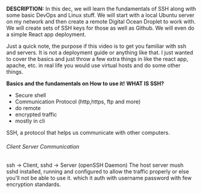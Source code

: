 **DESCRIPTION:**
In this dec, we will learn the fundamentals of SSH along with some basic DevOps and Linux stuff. We will start with a local Ubuntu server on my network and then create a remote Digital Ocean Droplet to work with. We will create sets of SSH keys for those as well as Github. We will even do a simple React app deployment.

Just a quick note, the purpose if this video is to get you familiar with ssh and servers. It is not a deployment guide or anything like that. I just wanted to cover the basics and just throw a few extra things in like the react app, apache, etc. in real life you would use virtual hosts and do some other things.

**Basics and the fundamentals on How to use it!**
**WHAT IS SSH?**
- Secure shell
- Communication Protocol (http,https, ftp and more)
- do remote
- encrypted traffic
- mostly in cli

SSH, a protocol that helps us communicate with other computers.  

###### Client Server Communication
ssh -> Client, sshd -> Server (openSSH Daemon)
The host server mush sshd installed, running and configured to allow the traffic properly or else you'll not be able to use it. which it auth with username password with few encryption standards.







